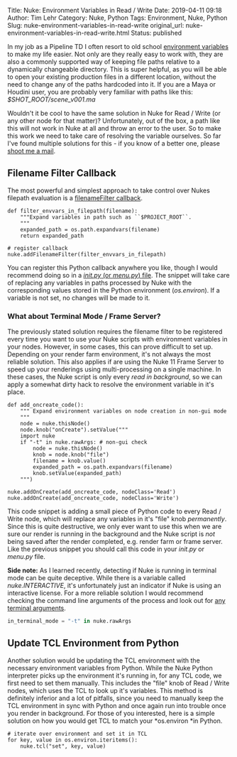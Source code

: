 Title: Nuke: Environment Variables in Read / Write
Date: 2019-04-11 09:18
Author: Tim Lehr
Category: Nuke, Python
Tags: Environment, Nuke, Python
Slug: nuke-environment-variables-in-read-write
original_url: nuke-environment-variables-in-read-write.html
Status: published

In my job as a Pipeline TD I often resort to old school [environment variables](https://en.wikipedia.org/wiki/Environment_variable) to make my life easier. Not only are they really easy to work with, they are also a commonly supported way of keeping file paths relative to a dynamically changeable directory. This is super helpful, as you will be able to open your existing production files in a different location, without the need to change any of the paths hardcoded into it. If you are a Maya or Houdini user, you are probably very familiar with paths like this: *\$SHOT_ROOT/scene_v001.ma*

Wouldn't it be cool to have the same solution in Nuke for Read / Write (or any other node for that matter)? Unfortunately, out of the box, a path like this will not work in Nuke at all and throw an error to the user. So to make this work we need to take care of resolving the variable ourselves. So far I've found multiple solutions for this - if you know of a better one, please [shoot me a mail](mailto:03.must_gimlets@icloud.com).

## Filename Filter Callback

The most powerful and simplest approach to take control over Nukes filepath evaluation is a [filenameFilter callback](https://learn.foundry.com/nuke/developers/6.3/pythondevguide/callbacks.html#filenamefilter).

``` line-numbers
def filter_envvars_in_filepath(filename):
    """Expand variables in path such as ``$PROJECT_ROOT``.
    """
    expanded_path = os.path.expandvars(filename)
    return expanded_path

# register callback
nuke.addFilenameFilter(filter_envvars_in_filepath)
```

You can register this Python callback anywhere you like, though I would recommend doing so in a [*init.py* (or *menu.py*) file](https://learn.foundry.com/nuke/developers/112/pythondevguide/startup.html). The snippet will take care of replacing any variables in paths processed by Nuke with the corresponding values stored in the Python environment (*os.environ*). If a variable is not set, no changes will be made to it.

### What about Terminal Mode / Frame Server?

The previously stated solution requires the filename filter to be registered every time you want to use your Nuke scripts with environment variables in your nodes. However, in some cases, this can prove difficult to set up. Depending on your render farm environment, it's not always the most reliable solution. This also applies if are using the Nuke 11 Frame Server to speed up your renderings using multi-processing on a single machine. In these cases, the Nuke script is only every *read* *in background*, so we can apply a somewhat dirty hack to resolve the environment variable in it's place.

``` line-numbers
def add_oncreate_code():
    """ Expand environment variables on node creation in non-gui mode
    """
    node = nuke.thisNode()
    node.knob("onCreate").setValue("""
    import nuke
    if "-t" in nuke.rawArgs: # non-gui check
        node = nuke.thisNode()
        knob = node.knob("file")
        filename = knob.value()
        expanded_path = os.path.expandvars(filename)
        knob.setValue(expanded_path)
    """)
    
nuke.addOnCreate(add_oncreate_code, nodeClass='Read')
nuke.addOnCreate(add_oncreate_code, nodeClass='Write')
```

This code snippet is adding a small piece of Python code to every Read / Write node, which will replace any variables in it's "file" knob *permanently*. Since this is quite destructive, we only ever want to use this when we are sure our render is running in the background and the Nuke script is *not* being saved after the render completed, e.g. render farm or frame server. Like the previous snippet you should call this code in your *init.py* or *menu.py* file.

**Side note:** As I learned recently, detecting if Nuke is running in terminal mode can be quite deceptive. While there is a variable called *nuke.INTERACTIVE*, it's unfortunately just an indicator if Nuke is using an interactive license. For a more reliable solution I would recommend checking the command line arguments of the process and look out for [any terminal arguments](https://learn.foundry.com/nuke/content/comp_environment/configuring_nuke/command_line_operations.html#UsingcommandlineFlags).

``` python
in_terminal_mode = "-t" in nuke.rawArgs
```

## Update TCL Environment from Python

Another solution would be updating the TCL environment with the necessary environment variables from Python. While the Nuke Python interpreter picks up the environment it's running in, for any TCL code, we first need to set them manually. This includes the "file" knob of Read / Write nodes, which uses the TCL to look up it's variables. This method is definitely inferior and a lot of pitfalls, since you need to manually keep the TCL environment in sync with Python and once again run into trouble once you render in background. For those of you interested, here is a simple solution on how you would get TCL to match your *os.environ *in Python.

``` line-numbers
# iterate over environment and set it in TCL
for key, value in os.environ.iteritems():
    nuke.tcl("set", key, value)
```